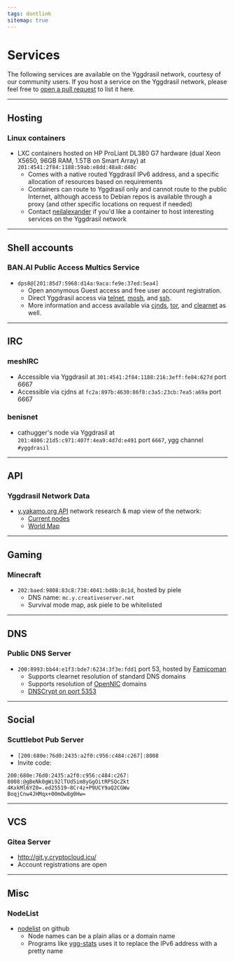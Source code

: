 ```yaml
---
tags: dontlink
sitemap: true
---
```


# Services

The following services are available on the Yggdrasil network, courtesy of our community users. If you host a service on the Yggdrasil network, please feel free to [open a pull request](https://github.com/yggdrasil-network/yggdrasil-network.github.io/edit/master/services.md) to list it here.

----

## Hosting

### Linux containers

- LXC containers hosted on HP ProLiant DL380 G7 hardware (dual Xeon X5650, 96GB RAM, 1.5TB on Smart Array) at `201:4541:2f84:1188:59ab:e8dd:48a8:d40c`
  - Comes with a native routed Yggdrasil IPv6 address, and a specific allocation of resources based on requirements
  - Containers can route to Yggdrasil only and cannot route to the public Internet, although access to Debian repos is available through a proxy (and other specific locations on request if needed)
  - Contact [neilalexander](https://matrix.to/#/@neilalexander:matrix.org) if you'd like a container to host interesting services on the Yggdrasil network

----

## Shell accounts

### BAN.AI Public Access Multics Service

 - `dps8@[201:85d7:5968:d14a:9aca:fe9e:37ed:5ea4]`
   - Open anonymous Guest access and free user account registration.
   - Direct Yggdrasil access via [telnet](telnet://[201:85d7:5968:d14a:9aca:fe9e:37ed:5ea4]), [mosh](mosh://[201:85d7:5968:d14a:9aca:fe9e:37ed:5ea4]), and [ssh](ssh://[201:85d7:5968:d14a:9aca:fe9e:37ed:5ea4]).
   - More information and access available via [cjnds](http://[fc18:cd5:92ad:5ed6:9960:ad6f:d723:b971]/multics), [tor](http://stopaiepslgjzczi.onion/multics), and [clearnet](https://ban.ai/multics) as well.

----

## IRC

### meshIRC

- Accessible via Yggdrasil at `301:4541:2f84:1188:216:3eff:fe84:627d` port 6667
- Accessible via cjdns at `fc2a:897b:4630:86f8:c3a5:23cb:7ea5:a69a` port 6667

### benisnet

- cathugger's node via Yggdrasil at `201:4806:21d5:c971:407f:4ea9:4d7d:e491` port `6667`, ygg channel `#yggdrasil`
  
----

## API

### Yggdrasil Network Data

- [y.yakamo.org API](http://y.yakamo.org:3000/) network research & map view of the network:
  - [Current nodes](http://[301:4541:2f84:1188:216:3eff:feb6:65a3]:3000/current)
  - [World Map](http://[301:4541:2f84:1188:216:3eff:feb6:65a3]:3000/static/map.png)

----

## Gaming

### Minecraft
  - `202:baed:9808:83c8:738:4041:bd8b:8c1d`, hosted by piele
    - DNS name: `mc.y.creativeserver.net`
    - Survival mode map, ask piele to be whitelisted

----

## DNS

### Public DNS Server
  - `200:8993:bb44:e1f3:bde7:6234:3f3e:fdd1` port 53, hosted by [Famicoman](https://phillymesh.net)
    - Supports clearnet resolution of standard DNS domains
    - Supports resolution of [OpenNIC](https://www.opennic.org/) domains
	- [DNSCrypt on port 5353](https://servers.opennicproject.org/edit.php?srv=ns7.nh.nl.dns.opennic.glue)

----

## Social

### Scuttlebot Pub Server
  - `[200:680e:76d0:2435:a2f0:c956:c484:c267]:8008`
  - Invite code:
```
200:680e:76d0:2435:a2f0:c956:c484:c267:
8008:@gBeNk0gWi92lTUd5im8yGgOitRPSQcZkt
4KxkMl6YZ0=.ed25519~8Cr4z+P9UCY9aQ2CGWw
BoqjCnw4JHMqx+00mOw8g0Hw=
```
----

## VCS

### Gitea Server
  - http://git.y.cryptocloud.icu/
  - Account registrations are open
  
----

## Misc

### NodeList
  - [nodelist](https://github.com/yakamok/yggdrasil-nodelist/blob/master/nodelist) on github
    - Node names can be a plain alias or a domain name
    - Programs like [ygg-stats](https://github.com/yakamok/yggdrasil-stats) uses it to replace the IPv6 address with a pretty name
